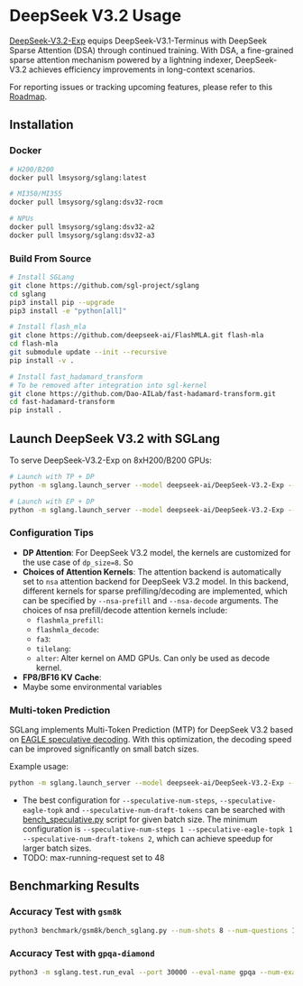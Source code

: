 # DeepSeek V3.2 Usage

[DeepSeek-V3.2-Exp](https://huggingface.co/deepseek-ai/DeepSeek-V3.2-Exp) equips DeepSeek-V3.1-Terminus with DeepSeek Sparse Attention (DSA) through continued training. With DSA, a fine-grained sparse attention mechanism powered by a lightning indexer, DeepSeek-V3.2 achieves efficiency improvements in long-context scenarios.

For reporting issues or tracking upcoming features, please refer to this [Roadmap](https://github.com/sgl-project/sglang/issues/11060).

## Installation

### Docker

```bash
# H200/B200
docker pull lmsysorg/sglang:latest

# MI350/MI355
docker pull lmsysorg/sglang:dsv32-rocm

# NPUs
docker pull lmsysorg/sglang:dsv32-a2
docker pull lmsysorg/sglang:dsv32-a3
```

### Build From Source

```bash
# Install SGLang
git clone https://github.com/sgl-project/sglang
cd sglang
pip3 install pip --upgrade
pip3 install -e "python[all]"

# Install flash_mla
git clone https://github.com/deepseek-ai/FlashMLA.git flash-mla
cd flash-mla
git submodule update --init --recursive
pip install -v .

# Install fast_hadamard_transform
# To be removed after integration into sgl-kernel
git clone https://github.com/Dao-AILab/fast-hadamard-transform.git
cd fast-hadamard-transform
pip install .
```
## Launch DeepSeek V3.2 with SGLang

To serve DeepSeek-V3.2-Exp on 8xH200/B200 GPUs:

```bash
# Launch with TP + DP
python -m sglang.launch_server --model deepseek-ai/DeepSeek-V3.2-Exp --tp 8 --dp 8 --enable-dp-attention

# Launch with EP + DP
python -m sglang.launch_server --model deepseek-ai/DeepSeek-V3.2-Exp --tp 8 --ep 8 --dp 8 --enable-dp-attention
```

### Configuration Tips
- **DP Attention**: For DeepSeek V3.2 model, the kernels are customized for the use case of `dp_size=8`. So
- **Choices of Attention Kernels**: The attention backend is automatically set to `nsa` attention backend for DeepSeek V3.2 model. In this backend, different kernels for sparse prefilling/decoding are implemented, which can be specified by `--nsa-prefill` and `--nsa-decode` arguments. The choices of nsa prefill/decode attention kernels include:
  - `flashmla_prefill`:
  - `flashmla_decode`:
  - `fa3`:
  - `tilelang`:
  - `alter`: Alter kernel on AMD GPUs. Can only be used as decode kernel.
- **FP8/BF16 KV Cache**:
- Maybe some environmental variables


### Multi-token Prediction
SGLang implements Multi-Token Prediction (MTP) for DeepSeek V3.2 based on [EAGLE speculative decoding](https://docs.sglang.ai/advanced_features/speculative_decoding.html#EAGLE-Decoding). With this optimization, the decoding speed can be improved significantly on small batch sizes.

Example usage:
```bash
python -m sglang.launch_server --model deepseek-ai/DeepSeek-V3.2-Exp --tp 8 --dp 8 --enable-dp-attention --speculative-algorithm EAGLE --speculative-num-steps 3 --speculative-eagle-topk 1 --speculative-num-draft-tokens 4
```
- The best configuration for `--speculative-num-steps`, `--speculative-eagle-topk` and `--speculative-num-draft-tokens` can be searched with [bench_speculative.py](https://github.com/sgl-project/sglang/blob/main/scripts/playground/bench_speculative.py) script for given batch size. The minimum configuration is `--speculative-num-steps 1 --speculative-eagle-topk 1 --speculative-num-draft-tokens 2`, which can achieve speedup for larger batch sizes.
- TODO: max-running-request set to 48



## Benchmarking Results

### Accuracy Test with `gsm8k`

```bash
python3 benchmark/gsm8k/bench_sglang.py --num-shots 8 --num-questions 1319 --parallel 1319
```

### Accuracy Test with `gpqa-diamond`

```bash
python3 -m sglang.test.run_eval --port 30000 --eval-name gpqa --num-examples 198 --max-tokens 4096 --repeat 10 --thinking-mode deepseek-v3
```
